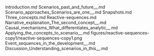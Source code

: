 introduction.md
Scenarios_past_and_future__.md
Scenario_approaches_Scenarios_are_one__.md
Snapshots.md
Three_concepts.md
Reactive-sequences.md
Narrative_explanation_The_second_concept__.md
Causal_mechanisms_What_differentiates_analytic__.md
Applying_the_concepts_to_scenario__.md
figures/reactive-sequences-copy1/reactive-sequences-copy1.png
Event_sequences_in_the_development__.md
Discussion_Understanding_scenarios_in_this__.md